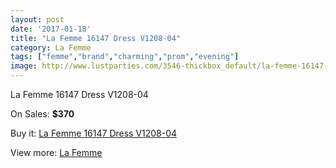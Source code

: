 ```yaml
---
layout: post
date: '2017-01-18'
title: "La Femme 16147 Dress V1208-04"
category: La Femme
tags: ["femme","brand","charming","prom","evening"]
image: http://www.lustparties.com/3546-thickbox_default/la-femme-16147-dress-v1208-04.jpg
---
```

La Femme 16147 Dress V1208-04

On Sales: **$370**
<a href="https://www.lustparties.com/en/la-femme/1177-la-femme-16147-dress-v1208-04.html"><amp-img layout="responsive" width="600" height="600" src="//www.lustparties.com/3546-thickbox_default/la-femme-16147-dress-v1208-04.jpg" alt="La Femme 16147 Dress V1208-04 0" /></a>
<a href="https://www.lustparties.com/en/la-femme/1177-la-femme-16147-dress-v1208-04.html"><amp-img layout="responsive" width="600" height="600" src="//www.lustparties.com/3551-thickbox_default/la-femme-16147-dress-v1208-04.jpg" alt="La Femme 16147 Dress V1208-04 1" /></a>
<a href="https://www.lustparties.com/en/la-femme/1177-la-femme-16147-dress-v1208-04.html"><amp-img layout="responsive" width="600" height="600" src="//www.lustparties.com/3550-thickbox_default/la-femme-16147-dress-v1208-04.jpg" alt="La Femme 16147 Dress V1208-04 2" /></a>
<a href="https://www.lustparties.com/en/la-femme/1177-la-femme-16147-dress-v1208-04.html"><amp-img layout="responsive" width="600" height="600" src="//www.lustparties.com/3549-thickbox_default/la-femme-16147-dress-v1208-04.jpg" alt="La Femme 16147 Dress V1208-04 3" /></a>
<a href="https://www.lustparties.com/en/la-femme/1177-la-femme-16147-dress-v1208-04.html"><amp-img layout="responsive" width="600" height="600" src="//www.lustparties.com/3548-thickbox_default/la-femme-16147-dress-v1208-04.jpg" alt="La Femme 16147 Dress V1208-04 4" /></a>
<a href="https://www.lustparties.com/en/la-femme/1177-la-femme-16147-dress-v1208-04.html"><amp-img layout="responsive" width="600" height="600" src="//www.lustparties.com/3547-thickbox_default/la-femme-16147-dress-v1208-04.jpg" alt="La Femme 16147 Dress V1208-04 5" /></a>

Buy it: [La Femme 16147 Dress V1208-04](https://www.lustparties.com/en/la-femme/1177-la-femme-16147-dress-v1208-04.html "La Femme 16147 Dress V1208-04")

View more: [La Femme](https://www.lustparties.com/en/4-la-femme "La Femme")